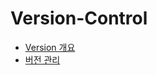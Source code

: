 <h1> Version-Control </h1>

- [Version 개요](https://github.com/gnarcousin/individual-test/blob/main/Version-Control/Summary.md)
- [버전 관리](https://github.com/gnarcousin/individual-test/blob/main/Version-Control/Version-Control.md)
